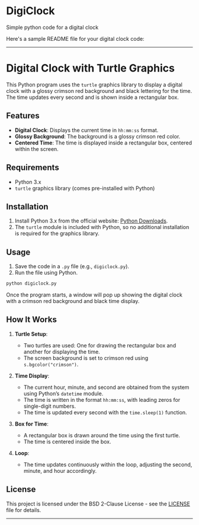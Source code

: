# DigiClock
Simple python code for a digital clock

Here's a sample README file for your digital clock code:

---

# Digital Clock with Turtle Graphics

This Python program uses the `turtle` graphics library to display a digital clock with a glossy crimson red background and black lettering for the time. The time updates every second and is shown inside a rectangular box.

## Features
- **Digital Clock**: Displays the current time in `hh:mm:ss` format.
- **Glossy Background**: The background is a glossy crimson red color.
- **Centered Time**: The time is displayed inside a rectangular box, centered within the screen.

## Requirements
- Python 3.x
- `turtle` graphics library (comes pre-installed with Python)

## Installation
1. Install Python 3.x from the official website: [Python Downloads](https://www.python.org/downloads/).
2. The `turtle` module is included with Python, so no additional installation is required for the graphics library.

## Usage
1. Save the code in a `.py` file (e.g., `digiclock.py`).
2. Run the file using Python.

```bash
python digiclock.py
```

Once the program starts, a window will pop up showing the digital clock with a crimson red background and black time display.

## How It Works
1. **Turtle Setup**:
   - Two turtles are used: One for drawing the rectangular box and another for displaying the time.
   - The screen background is set to crimson red using `s.bgcolor("crimson")`.
   
2. **Time Display**:
   - The current hour, minute, and second are obtained from the system using Python’s `datetime` module.
   - The time is written in the format `hh:mm:ss`, with leading zeros for single-digit numbers.
   - The time is updated every second with the `time.sleep(1)` function.
   
3. **Box for Time**:
   - A rectangular box is drawn around the time using the first turtle.
   - The time is centered inside the box.

4. **Loop**:
   - The time updates continuously within the loop, adjusting the second, minute, and hour accordingly.

## License
This project is licensed under the BSD 2-Clause License - see the [LICENSE](LICENSE) file for details.

---
